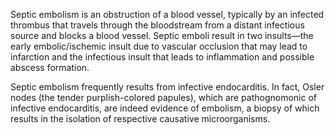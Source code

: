 Septic embolism is an obstruction of a blood vessel, typically by an infected thrombus that travels through the bloodstream from a distant infectious source and blocks a blood vessel. Septic emboli result in two insults—the early embolic/ischemic insult due to vascular occlusion that may lead to infarction and the infectious insult that leads to inflammation and possible abscess formation.

Septic embolism frequently results from infective endocarditis. In fact, Osler nodes (the tender purplish-colored papules), which are pathognomonic of infective endocarditis, are indeed evidence of embolism, a biopsy of which results in the isolation of respective causative microorganisms.